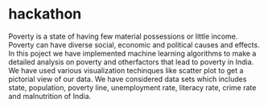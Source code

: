 # hackathon
Poverty is a state of having few material possessions or little income. Poverty can have diverse social, economic and political causes and effects.
In this poject we have implemented machine learning algorithms to make a detailed analysis on poverty and otherfactors that lead to poverty in India. We have used various visualization techinques like scatter plot to get a pictorial view of our data.
We have considered data sets which includes state, population, poverty line, unemployment rate, literacy rate, crime rate and malnutrition of India.
